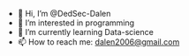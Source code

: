 - 👋 Hi, I’m @DedSec-Dalen
- 👀 I’m interested in programming
- 🌱 I’m currently learning Data-science
- 📫 How to reach me: dalen2006@gmail.com

<!---
DedSec-Dalen/DedSec-Dalen is a ✨ special ✨ repository because its `README.md` (this file) appears on your GitHub profile.
You can click the Preview link to take a look at your changes.
--->
